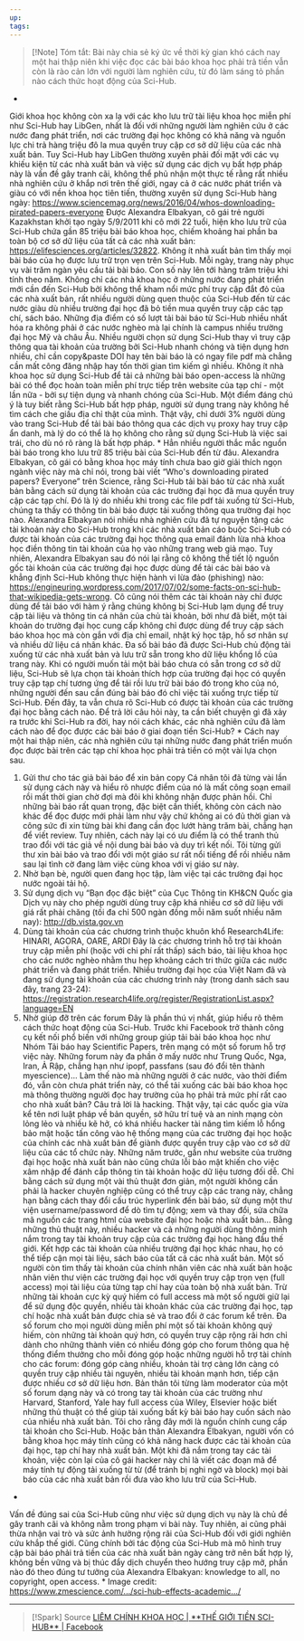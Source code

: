```yaml
---
up: 
tags:
---
```


>[!Note] Tóm tắt: 
>Bài này chia sẻ ký ức về thời kỳ gian khó cách nay một hai thập niên khi việc đọc các bài báo khoa học phải trả tiền vẫn còn là rào cản lớn với người làm nghiên cứu, từ đó làm sáng tỏ phần nào cách thức hoạt động của Sci-Hub.

*
Giới khoa học không còn xa lạ với các kho lưu trữ tài liệu khoa học miễn phí như Sci-Hub hay LibGen, nhất là đối với những người làm nghiên cứu ở các nước đang phát triển, nơi các trường đại học không có khả năng và nguồn lực chi trả hàng triệu đô la mua quyền truy cập cơ sở dữ liệu của các nhà xuất bản.
Tuy Sci-Hub hay LibGen thường xuyên phải đối mặt với các vụ khiếu kiện từ các nhà xuất bản và việc sử dụng các dịch vụ bất hợp pháp này là vấn đề gây tranh cãi, không thể phủ nhận một thực tế rằng rất nhiều nhà nghiên cứu ở khắp nơi trên thế giới, ngay cả ở các nước phát triển và giàu có với nền khoa học tiên tiến, thường xuyên sử dụng Sci-Hub hàng ngày: https://www.sciencemag.org/news/2016/04/whos-downloading-pirated-papers-everyone
Được Alexandra Elbakyan, cô gái trẻ người Kazakhstan khởi tạo ngày 5/9/2011 khi cô mới 22 tuổi, hiện kho lưu trữ của Sci-Hub chứa gần 85 triệu bài báo khoa học, chiếm khoảng hai phần ba toàn bộ cơ sở dữ liệu của tất cả các nhà xuất bản: https://elifesciences.org/articles/32822. Không ít nhà xuất bản tìm thấy mọi bài báo của họ được lưu trữ trọn vẹn trên Sci-Hub. Mỗi ngày, trang này phục vụ vài trăm ngàn yêu cầu tải bài báo. Con số này lên tới hàng trăm triệu khi tính theo năm.
Không chỉ các nhà khoa học ở những nước đang phát triển mới cần đến Sci-Hub bởi không thể kham nổi mức phí truy cập đắt đỏ của các nhà xuất bản, rất nhiều người dùng quen thuộc của Sci-Hub đến từ các nước giàu dù nhiều trường đại học đã bỏ tiền mua quyền truy cập các tạp chí, sách báo. Những địa điểm có số lượt tải bài báo từ Sci-Hub nhiều nhất hóa ra không phải ở các nước nghèo mà lại chính là campus nhiều trường đại học Mỹ và châu Âu.
Nhiều người chọn sử dụng Sci-Hub thay vì truy cập thông qua tài khoản của trường bởi Sci-Hub nhanh chóng và tiện dụng hơn nhiều, chỉ cần copy&paste DOI hay tên bài báo là có ngay file pdf mà chẳng cần mất công đăng nhập hay tốn thời gian tìm kiếm gì nhiều. Không ít nhà khoa học sử dụng Sci-Hub để tải cả những bài báo open-access là những bài có thể đọc hoàn toàn miễn phí trực tiếp trên website của tạp chí - một lần nữa - bởi sự tiện dụng và nhanh chóng của Sci-Hub.
Một điểm đáng chú ý là tuy biết rằng Sci-Hub bất hợp pháp, người sử dụng trang này không hề tìm cách che giấu địa chỉ thật của mình. Thật vậy, chỉ dưới 3% người dùng vào trang Sci-Hub để tải bài báo thông qua các dịch vụ proxy hay truy cập ẩn danh, mà lý do có thể là họ không cho rằng sử dụng Sci-Hub là việc sai trái, cho dù nó rõ ràng là bất hợp pháp.
*
Hẳn nhiều người thắc mắc nguồn bài báo trong kho lưu trữ 85 triệu bài của Sci-Hub đến từ đâu. Alexandra Elbakyan, cô gái có bằng khoa học máy tính chưa bao giờ giải thích ngọn ngành việc này mà chỉ nói, trong bài viết “Who's downloading pirated papers? Everyone” trên Science, rằng Sci-Hub tải bài báo từ các nhà xuất bản bằng cách sử dụng tài khoản của các trường đại học đã mua quyền truy cập các tạp chí. Đó là lý do nhiều khi trong các file pdf tải xuống từ Sci-Hub, chúng ta thấy có thông tin bài báo được tải xuống thông qua trường đại học nào. Alexandra Elbakyan nói nhiều nhà nghiên cứu đã tự nguyện tặng các tài khoản này cho Sci-Hub trong khi các nhà xuất bản cáo buộc Sci-Hub có được tài khoản của các trường đại học thông qua email đánh lừa nhà khoa học điền thông tin tài khoản của họ vào những trang web giả mạo.
Tuy nhiên, Alexandra Elbakyan sau đó nói lại rằng cô không thể tiết lộ nguồn gốc tài khoản của các trường đại học được dùng để tải các bài báo và khẳng định Sci-Hub không thực hiện hành vi lừa đảo (phishing) nào: https://engineuring.wordpress.com/2017/07/02/some-facts-on-sci-hub-that-wikipedia-gets-wrong. Cô cũng nói thêm các tài khoản này chỉ được dùng để tải báo với hàm ý rằng chúng không bị Sci-Hub lạm dụng để truy cập tài liệu và thông tin cá nhân của chủ tài khoản, bởi như đã biết, một tài khoản do trường đại học cung cấp không chỉ được dùng để truy cập sách báo khoa học mà còn gắn với địa chỉ email, nhật ký học tập, hồ sơ nhân sự và nhiều dữ liệu cá nhân khác.
Đa số bài báo đã được Sci-Hub chủ động tải xuống từ các nhà xuất bản và lưu trữ sẵn trong kho dữ liệu khổng lồ của trang này. Khi có người muốn tải một bài báo chưa có sẵn trong cơ sở dữ liệu, Sci-Hub sẽ lựa chọn tài khoản thích hợp của trường đại học có quyền truy cập tạp chí tương ứng để tải rồi lưu trữ bài báo đó trong kho của nó, những người đến sau cần đúng bài báo đó chỉ việc tải xuống trực tiếp từ Sci-Hub.
Đến đây, ta vẫn chưa rõ Sci-Hub có được tài khoản của các trường đại học bằng cách nào. Để trả lời câu hỏi này, ta cần biết chuyện gì đã xảy ra trước khi Sci-Hub ra đời, hay nói cách khác, các nhà nghiên cứu đã làm cách nào để đọc được các bài báo ở giai đoạn tiền Sci-Hub?
*
Cách nay một hai thập niên, các nhà nghiên cứu tại những nước đang phát triển muốn đọc được bài trên các tạp chí khoa học phải trả tiền có một vài lựa chọn sau.
1. Gửi thư cho tác giả bài báo để xin bản copy
Cá nhân tôi đã từng vài lần sử dụng cách này và hiểu rõ nhược điểm của nó là mất công soạn email rồi mất thời gian chờ đợi mà đôi khi không nhận được phản hồi. Chỉ những bài báo rất quan trọng, đặc biệt cần thiết, không còn cách nào khác để đọc được mới phải làm như vậy chứ không ai có đủ thời gian và công sức đi xin từng bài khi đang cần đọc lướt hàng trăm bài, chẳng hạn để viết review. Tuy nhiên, cách này lại có ưu điểm là có thể tranh thủ trao đổi với tác giả về nội dung bài báo và duy trì kết nối. Tôi từng gửi thư xin bài báo và trao đổi với một giáo sư rất nổi tiếng để rồi nhiều năm sau lại tình cờ đang làm việc cùng khoa với vị giáo sư này.
2. Nhờ bạn bè, người quen đang học tập, làm việc tại các trường đại học nước ngoài tải hộ.
3. Sử dụng dịch vụ “Bạn đọc đặc biệt” của Cục Thông tin KH&CN Quốc gia
Dịch vụ này cho phép người dùng truy cập khá nhiều cơ sở dữ liệu với giá rất phải chăng (tối đa chỉ 500 ngàn đồng mỗi năm suốt nhiều năm nay): http://db.vista.gov.vn
4. Dùng tài khoản của các chương trình thuộc khuôn khổ Research4Life: HINARI, AGORA, OARE, ARDI
Đây là các chương trình hỗ trợ tài khoản truy cập miễn phí (hoặc với chi phí rất thấp) sách báo, tài liệu khoa học cho các nước nghèo nhằm thu hẹp khoảng cách tri thức giữa các nước phát triển và đang phát triển. Nhiều trường đại học của Việt Nam đã và đang sử dụng tài khoản của các chương trình này (trong danh sách sau đây, trang 23-24): https://registration.research4life.org/register/RegistrationList.aspx?language=EN
5. Nhờ giúp đỡ trên các forum
Đây là phần thú vị nhất, giúp hiểu rõ thêm cách thức hoạt động của Sci-Hub.
Trước khi Facebook trở thành công cụ kết nối phổ biến với những group giúp tải bài báo khoa học như Nhóm Tải báo hay Scientific Papers, trên mạng có một số forum hỗ trợ việc này. Những forum này đa phần ở mấy nước như Trung Quốc, Nga, Iran, Ả Rập, chẳng hạn như ipopf, passfans (sau đó đổi tên thành myescience)… Làm thế nào mà những người ở các nước, vào thời điểm đó, vẫn còn chưa phát triển này, có thể tải xuống các bài báo khoa học mà thông thường người đọc hay trường của họ phải trả mức phí rất cao cho nhà xuất bản? Câu trả lời là hacking.
Thật vậy, tại các quốc gia vừa kể tên nơi luật pháp về bản quyền, sở hữu trí tuệ và an ninh mạng còn lỏng lẻo và nhiều kẽ hở, có khá nhiều hacker tài năng tìm kiếm lỗ hổng bảo mật hoặc tấn công vào hệ thống mạng của các trường đại học hoặc của chính các nhà xuất bản để giành được quyền truy cập vào cơ sở dữ liệu của các tổ chức này. Những năm trước, gần như website của trường đại học hoặc nhà xuất bản nào cũng chứa lỗi bảo mật khiến cho việc xâm nhập để đánh cắp thông tin tài khoản hoặc dữ liệu tương đối dễ. Chỉ bằng cách sử dụng một vài thủ thuật đơn giản, một người không cần phải là hacker chuyên nghiệp cũng có thể truy cập các trang này, chẳng hạn bằng cách thay đổi cấu trúc hyperlink đến bài báo, sử dụng một thư viện username/password để dò tìm tự động; xem và thay đổi, sửa chữa mã nguồn các trang html của website đại học hoặc nhà xuất bản…
Bằng những thủ thuật này, nhiều hacker và cả những người dùng thông minh nắm trong tay tài khoản truy cập của các trường đại học hàng đầu thế giới. Kết hợp các tài khoản của nhiều trường đại học khác nhau, họ có thể tiếp cận mọi tài liệu, sách báo của tất cả các nhà xuất bản. Một số người còn tìm thấy tài khoản của chính nhân viên các nhà xuất bản hoặc nhân viên thư viện các trường đại học với quyền truy cập trọn vẹn (full access) mọi tài liệu của từng tạp chí hay của toàn bộ nhà xuất bản.
Trừ những tài khoản cực kỳ quý hiếm có full access mà một số người giữ lại để sử dụng độc quyền, nhiều tài khoản khác của các trường đại học, tạp chí hoặc nhà xuất bản được chia sẻ và trao đổi ở các forum kể trên. Đa số forum cho mọi người dùng miễn phí một số tài khoản không quý hiếm, còn những tài khoản quý hơn, có quyền truy cập rộng rãi hơn chỉ dành cho những thành viên có nhiều đóng góp cho forum thông qua hệ thống điểm thưởng cho mỗi đóng góp hoặc những người hỗ trợ tài chính cho các forum: đóng góp càng nhiều, khoản tài trợ càng lớn càng có quyền truy cập nhiều tài nguyên, nhiều tài khoản mạnh hơn, tiếp cận được nhiều cơ sở dữ liệu hơn. Bản thân tôi từng làm moderator của một số forum dạng này và có trong tay tài khoản của các trường như Harvard, Stanford, Yale hay full access của Wiley, Elsevier hoặc biết những thủ thuật có thể giúp tải xuống bất kỳ bài báo hay cuốn sách nào của nhiều nhà xuất bản.
Tôi cho rằng đây mới là nguồn chính cung cấp tài khoản cho Sci-Hub. Hoặc bản thân Alexandra Elbakyan, người vốn có bằng khoa học máy tính cũng có khả năng hack được các tài khoản của đại học, tạp chí hay nhà xuất bản. Một khi đã nắm trong tay các tài khoản, việc còn lại của cô gái hacker này chỉ là viết các đoạn mã để máy tính tự động tải xuống từ từ (để tránh bị nghi ngờ và block) mọi bài báo của các nhà xuất bản rồi đưa vào kho lưu trữ của Sci-Hub.
*
Vấn đề đúng sai của Sci-Hub cũng như việc sử dụng dịch vụ này là chủ đề gây tranh cãi và không nằm trong phạm vi bài này. Tuy nhiên, ai cũng phải thừa nhận vai trò và sức ảnh hưởng rộng rãi của Sci-Hub đối với giới nghiên cứu khắp thế giới. Cũng chính bởi tác động của Sci-Hub mà mô hình truy cập bài báo phải trả tiền của các nhà xuất bản ngày càng trở nên bất hợp lý, không bền vững và bị thúc đẩy dịch chuyển theo hướng truy cập mở, phần nào đó theo đúng tư tưởng của Alexandra Elbakyan: knowledge to all, no copyright, open access.
*
Image credit: https://www.zmescience.com/.../sci-hub-effects-academic.../

---
>[!Spark] Source
>[LIÊM CHÍNH KHOA HỌC | \*\*THẾ GIỚI TIỀN SCI-HUB\*\* | Facebook](https://www.facebook.com/groups/LiemChinhKhoaHoc/permalink/380473999866105/)

